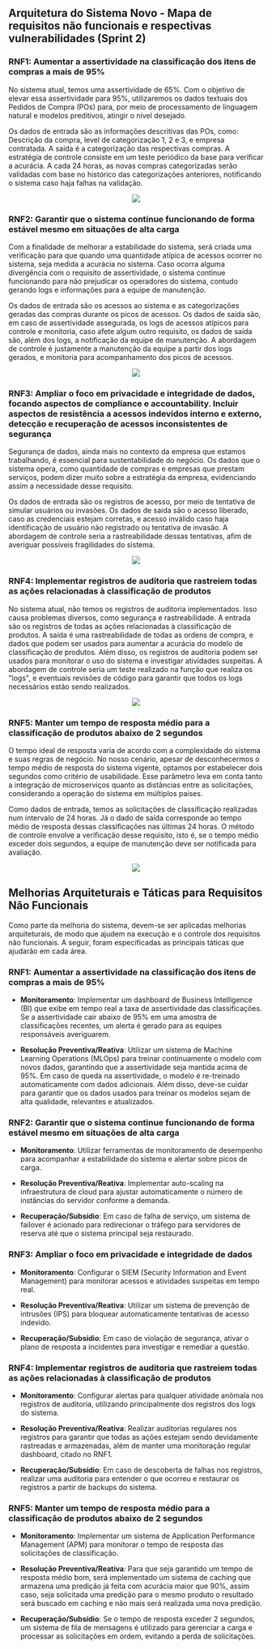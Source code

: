 ## Arquitetura do Sistema Novo - Mapa de requisitos não funcionais e respectivas vulnerabilidades (Sprint 2)


### RNF1: Aumentar a assertividade na classificação dos itens de compras a mais de 95%

No sistema atual, temos uma assertividade de 65%. Com o objetivo de elevar essa assertividade para 95%, utilizaremos os dados textuais dos Pedidos de Compra (POs) para, por meio de processamento de linguagem natural e modelos preditivos, atingir o nível desejado.

Os dados de entrada são as informações descritivas das POs, como: Descrição da compra, level de categorização 1, 2 e 3, e empresa contratada. A saída é a categorização das respectivas compras. A estratégia de controle consiste em um teste periódico da base para verificar a acurácia. A cada 24 horas, as novas compras categorizadas serão validadas com base no histórico das categorizações anteriores, notificando o sistema caso haja falhas na validação.

<center>
  <img src="../assets/RNF1-2.1.png"/>
</center>

### RNF2: Garantir que o sistema continue funcionando de forma estável mesmo em situações de alta carga

Com a finalidade de melhorar a estabilidade do sistema, será criada uma verificação para que quando uma quantidade atípica de acessos ocorrer no sistema, seja medida a acurácia no sistema. Caso ocorra alguma divergência com o requisito de assertividade, o sistema continue funcionando para não prejudicar os operadores do sistema, contudo gerando logs e informações para a equipe de manutenção.

Os dados de entrada são os acessos ao sistema e as categorizações geradas das compras durante os picos de acessos. Os dados de saída são, em caso de assertividade  assegurada, os logs de acessos atípicos para controle e monitoria, caso afete algum outro requisito, os dados de saída são, além dos logs, a notificação da equipe de manutenção. A abordagem de controle é justamente a manutenção da equipe a partir dos logs gerados, e monitoria para acompanhamento dos picos de acessos.

<center>
  <img src="../assets/RNF2-2.1.png"/>
</center>

### RNF3: Ampliar o foco em privacidade e integridade de dados, focando aspectos de compliance e accountability. Incluir aspectos de resistência a acessos indevidos interno e externo, detecção e recuperação de acessos inconsistentes de segurança

Segurança de dados, ainda mais no contexto da empresa que estamos trabalhando, é essencial para sustentabilidade do negócio. Os dados que o sistema opera, como quantidade de compras e empresas que prestam serviços, podem dizer muito sobre a estratégia da empresa, evidenciando assim a necessidade desse requisito.

Os dados de entrada são os registros de acesso, por meio de tentativa de simular usuários ou invasões. Os dados de saída são o acesso liberado, caso as credenciais estejam corretas, e acesso inválido caso haja identificação de usuário não registrado ou tentativa de invasão. A abordagem de controle seria a rastreabilidade dessas tentativas, afim de averiguar possíveis fragilidades do sistema. 

<center>
  <img src="../assets/RNF3-2.1.png"/>
</center>

### RNF4: Implementar registros de auditoria que rastreiem todas as ações relacionadas à classificação de produtos

No sistema atual, não temos os registros de auditoria implementados. Isso causa problemas diversos, como segurança e rastreabilidade. A entrada são os registros de todas as ações relacionadas à classificação de produtos. A saída é uma rastreabilidade de todas as ordens de compra, e dados que podem ser usados para aumentar a acurácia do modelo de classificação de produtos. Além disso, os registros de auditoria podem ser usados para monitorar o uso do sistema e investigar atividades suspeitas. A abordagem de controle seria um teste realizado na função que realiza os "logs", e eventuais revisões de código para garantir que todos os logs necessários estão sendo realizados.

<center>
  <img src="../assets/RNF4-2.1.png"/>
</center>

### RNF5: Manter um tempo de resposta médio para a classificação de produtos abaixo de 2 segundos 

O tempo ideal de resposta varia de acordo com a complexidade do sistema e suas regras de negócio. No nosso cenário, apesar de desconhecermos o tempo médio de resposta do sistema vigente, optamos por estabelecer dois segundos como critério de usabilidade. Esse parâmetro leva em conta tanto a integração de microserviços quanto as distâncias entre as solicitações, considerando a operação do sistema em múltiplos países.

Como dados de entrada, temos as solicitações de classificação realizadas num intervalo de 24 horas. Já o dado de saída corresponde ao tempo médio de resposta dessas classificações nas últimas 24 horas. O método de controle envolve a verificação desse requisito, isto é, se o tempo médio exceder dois segundos, a equipe de manutenção deve ser notificada para avaliação.

<center>
  <img src="../assets/RNF5-2.1.png"/>
</center>

## Melhorias Arquiteturais e Táticas para Requisitos Não Funcionais

Como parte da melhoria do sistema, devem-se ser aplicadas melhorias arquiteturais, de modo que ajudem na execução e o controle dos requisitos não funcionais. A seguir, foram especificadas as principais táticas que ajudarão em cada área.

### RNF1: Aumentar a assertividade na classificação dos itens de compras a mais de 95%

- **Monitoramento**: Implementar um dashboard de Business Intelligence (BI) que exibe em tempo real a taxa de assertividade das classificações. Se a assertividade cair abaixo de 95% em uma amostra de classificações recentes, um alerta é gerado para as equipes responsáveis averiguarem.
  
- **Resolução Preventiva/Reativa**: Utilizar um sistema de Machine Learning Operations (MLOps) para treinar continuamente o modelo com novos dados, garantindo que a assertividade seja mantida acima de 95%. Em caso de queda na assertividade, o modelo é re-treinado automaticamente com dados adicionais. Além disso, deve-se cuidar para garantir que os dados usados para treinar os modelos sejam de alta qualidade, relevantes e atualizados.

### RNF2: Garantir que o sistema continue funcionando de forma estável mesmo em situações de alta carga

- **Monitoramento**: Utilizar ferramentas de monitoramento de desempenho para acompanhar a estabilidade do sistema e alertar sobre picos de carga.
  
- **Resolução Preventiva/Reativa**: Implementar auto-scaling na infraestrutura de cloud para ajustar automaticamente o número de instâncias do servidor conforme a demanda.
  
- **Recuperação/Subsídio**: Em caso de falha de serviço, um sistema de failover é acionado para redirecionar o tráfego para servidores de reserva até que o sistema principal seja restaurado.

### RNF3: Ampliar o foco em privacidade e integridade de dados

- **Monitoramento**: Configurar o SIEM (Security Information and Event Management) para monitorar acessos e atividades suspeitas em tempo real.
  
- **Resolução Preventiva/Reativa**: Utilizar um sistema de prevenção de intrusões (IPS) para bloquear automaticamente tentativas de acesso indevido.
  
- **Recuperação/Subsídio**: Em caso de violação de segurança, ativar o plano de resposta a incidentes para investigar e remediar a questão.

### RNF4: Implementar registros de auditoria que rastreiem todas as ações relacionadas à classificação de produtos

- **Monitoramento**: Configurar alertas para qualquer atividade anômala nos registros de auditoria, utilizando principalmente dos registros dos logs do sistema.
  
- **Resolução Preventiva/Reativa**: Realizar auditorias regulares nos registros para garantir que todas as ações estejam sendo devidamente rastreadas e armazenadas, além de manter uma monitoração regular dashboard, citado no RNF1.
  
- **Recuperação/Subsídio**: Em caso de descoberta de falhas nos registros, realizar uma auditoria para entender o que ocorreu e restaurar os registros a partir de backups do sistema.

### RNF5: Manter um tempo de resposta médio para a classificação de produtos abaixo de 2 segundos

- **Monitoramento**: Implementar um sistema de Application Performance Management (APM) para monitorar o tempo de resposta das solicitações de classificação.
  
- **Resolução Preventiva/Reativa**: Para que seja garantido um tempo de resposta médio bom, será implementado um sistema de caching que armazena uma predição já feita com acurácia maior que 90%, assim caso, seja solicitada uma predição para o mesmo produto o resultado será buscado em caching e não mais será realizada uma nova predição.
  
- **Recuperação/Subsídio**: Se o tempo de resposta exceder 2 segundos, um sistema de fila de mensagens é utilizado para gerenciar a carga e processar as solicitações em ordem, evitando a perda de solicitações.

